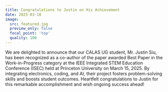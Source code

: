 ```yaml
---
title: Congratulations to Justin on His Achievement
date: 2025-03-18
image:
  src: featured.jpg
  preview_only: false
  focal_point: 'top'
  quality: 100
---
```


<!--more-->

We are delighted to announce that our CALAS UG student, Mr. Justin Siu, has been recognized as a co-author of the paper awarded Best Paper in the Work-in-Progress category at the IEEE Integrated STEM Education Conference (ISEC) held at Princeton University on March 15, 2025. By integrating electronics, coding, and AI, their project fosters problem-solving skills and boosts student outcomes. Heartfelt congratulations to Justin for this remarkable accomplishment and wish ongoing success ahead!
